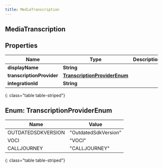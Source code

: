 ```yaml
---
title: MediaTranscription
---
```

## MediaTranscription


## Properties

| Name | Type | Description | Notes |
| ------------ | ------------- | ------------- | ------------- |
| **displayName** | **String** |  |  [optional] |
| **transcriptionProvider** | [**TranscriptionProviderEnum**](#TranscriptionProviderEnum) |  |  [optional] |
| **integrationId** | **String** |  |  [optional] |
{: class="table table-striped"}


<a name="TranscriptionProviderEnum"></a>

## Enum: TranscriptionProviderEnum

| Name | Value |
| ---- | ----- |
| OUTDATEDSDKVERSION | &quot;OutdatedSdkVersion&quot; |
| VOCI | &quot;VOCI&quot; |
| CALLJOURNEY | &quot;CALLJOURNEY&quot; |
{: class="table table-striped"}



